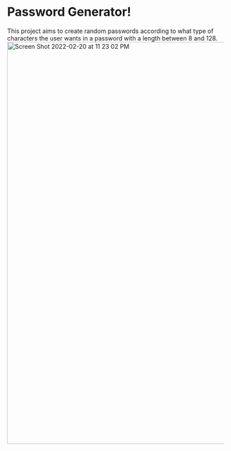 # Password Generator!
This project aims to create random passwords according to what type of characters the user wants in a password with a length between 8 and 128.
<img width="937" alt="Screen Shot 2022-02-20 at 11 23 02 PM" src="https://user-images.githubusercontent.com/78068602/154907584-0ffe09b9-089e-4a05-8133-936b4cf8d40c.png">
